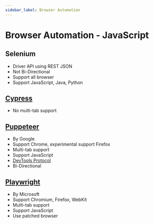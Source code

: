 ```yaml
---
sidebar_label: Browser Automation
---
```


# Browser Automation - JavaScript

## Selenium

- Driver API using REST JSON
- Not Bi-Directional
- Support all browser
- Support JavaScript, Java, Python

## [Cypress](https://www.cypress.io/)

- No multi-tab support

## [Puppeteer](https://github.com/puppeteer/puppeteer)

- By Google
- Support Chrome, experimental support Firefox
- Multi-tab support
- Support JavaScript
- [DevTools Protocol](https://chromedevtools.github.io/devtools-protocol/)
- Bi-Directional

## [Playwright](https://github.com/microsoft/playwright)

- By Microsoft
- Support Chromium, Firefox, WebKit
- Multi-tab support
- Support JavaScript
- Use patched browser
